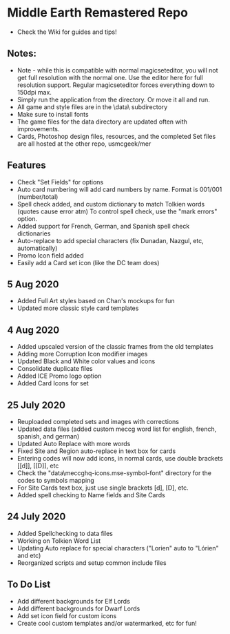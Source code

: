 # Middle Earth Remastered Repo

* Check the Wiki for guides and tips!

## Notes:
 * Note - while this is compatible with normal magicseteditor, you will not get full resolution with the normal one.
   Use the editor here for full resolution support. Regular magicseteditor forces everything down to 150dpi max.
 * Simply run the application from the directory.  Or move it all and run.
 * All game and style files are in the \data\ subdirectory
 * Make sure to install fonts
 * The game files for the data directory are updated often with improvements.
 * Cards, Photoshop design files, resources, and the completed Set files are all hosted at the other repo, usmcgeek/mer

## Features
 * Check "Set Fields" for options
 * Auto card numbering will add card numbers by name. Format is 001/001 (number/total)
 * Spell check added, and custom dictionary to match Tolkien words (quotes cause error atm)
   To control spell check, use the "mark errors" option.
 * Added support for French, German, and Spanish spell check dictionaries
 * Auto-replace to add special characters (fix Dunadan, Nazgul, etc, automatically)
 * Promo Icon field added
 * Easily add a Card set icon (like the DC team does)

## 5 Aug 2020
 * Added Full Art styles based on Chan's mockups for fun
 * Updated more classic style card templates

## 4 Aug 2020
 * Added upscaled version of the classic frames from the old templates
 * Adding more Corruption Icon modifier images
 * Updated Black and White color values and icons
 * Consolidate duplicate files
 * Added ICE Promo logo option
 * Added Card Icons for set

## 25 July 2020
 * Reuploaded completed sets and images with corrections
 * Updated data files (added custom meccg word list for english, french, spanish, and german)
 * Updated Auto Replace with more words
 * Fixed Site and Region auto-replace in text box for cards
 * Entering codes will now add icons, in normal cards, use double brackets [[d]], [[D]], etc
 * Check the "data\meccghq-icons.mse-symbol-font" directory for the codes to symbols mapping
 * For Site Cards text box, just use single brackets [d], [D], etc.
 * Added spell checking to Name fields and Site Cards


## 24 July 2020
 * Added Spellchecking to data files
 * Working on Tolkien Word List
 * Updating Auto replace for special characters ("Lorien" auto to "Lórien" and etc)
 * Reorganized scripts and setup common include files

## To Do List
 * Add different backgrounds for Elf Lords
 * Add different backgrounds for Dwarf Lords
 * Add set icon field for custom icons
 * Create cool custom templates and/or watermarked, etc for fun!
